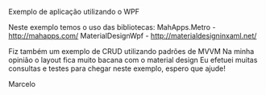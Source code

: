 Exemplo de aplicação utilizando o WPF

Neste exemplo temos o uso das bibliotecas:
MahApps.Metro - http://mahapps.com/
MaterialDesignWpf - http://materialdesigninxaml.net/

Fiz também um exemplo de CRUD utilizando padrões de MVVM
Na minha opinião o layout fica muito bacana com o material design
Eu efetuei muitas consultas e testes para chegar neste exemplo, espero que ajude!

Marcelo
